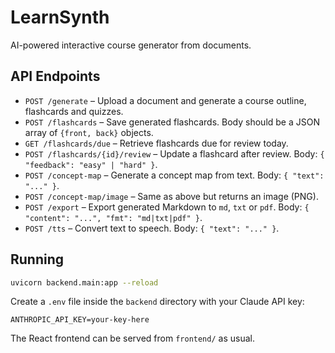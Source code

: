 # LearnSynth

AI-powered interactive course generator from documents.

## API Endpoints

- `POST /generate` – Upload a document and generate a course outline, flashcards and quizzes.
- `POST /flashcards` – Save generated flashcards. Body should be a JSON array of `{front, back}` objects.
- `GET /flashcards/due` – Retrieve flashcards due for review today.
- `POST /flashcards/{id}/review` – Update a flashcard after review. Body: `{ "feedback": "easy" | "hard" }`.
- `POST /concept-map` – Generate a concept map from text. Body: `{ "text": "..." }`.
- `POST /concept-map/image` – Same as above but returns an image (PNG).
- `POST /export` – Export generated Markdown to `md`, `txt` or `pdf`. Body: `{ "content": "...", "fmt": "md|txt|pdf" }`.
- `POST /tts` – Convert text to speech. Body: `{ "text": "..." }`.

## Running

```bash
uvicorn backend.main:app --reload
```

Create a `.env` file inside the `backend` directory with your Claude API key:

```
ANTHROPIC_API_KEY=your-key-here
```

The React frontend can be served from `frontend/` as usual.
